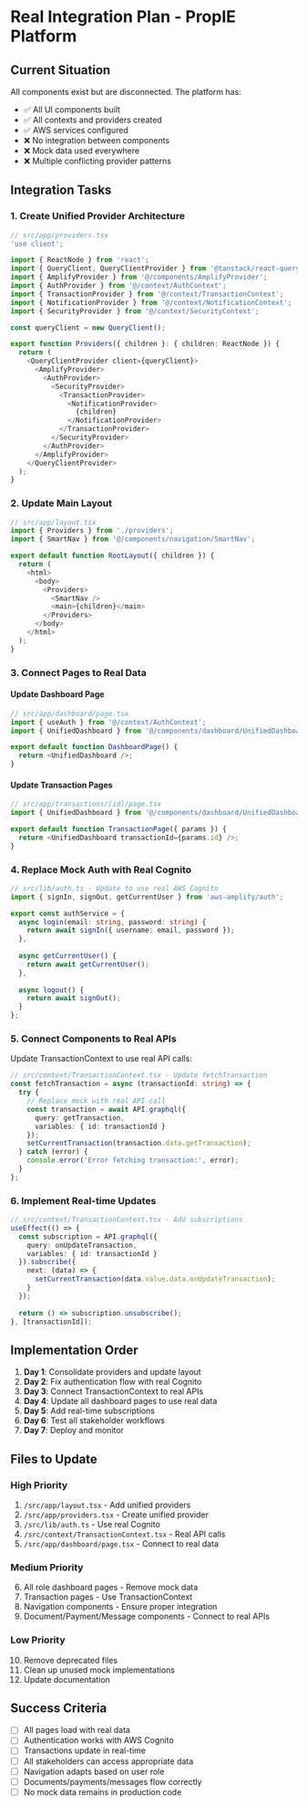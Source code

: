 # Real Integration Plan - PropIE Platform

## Current Situation
All components exist but are disconnected. The platform has:
- ✅ All UI components built
- ✅ All contexts and providers created
- ✅ AWS services configured
- ❌ No integration between components
- ❌ Mock data used everywhere
- ❌ Multiple conflicting provider patterns

## Integration Tasks

### 1. Create Unified Provider Architecture

```typescript
// src/app/providers.tsx
'use client';

import { ReactNode } from 'react';
import { QueryClient, QueryClientProvider } from '@tanstack/react-query';
import { AmplifyProvider } from '@/components/AmplifyProvider';
import { AuthProvider } from '@/context/AuthContext';
import { TransactionProvider } from '@/context/TransactionContext';
import { NotificationProvider } from '@/context/NotificationContext';
import { SecurityProvider } from '@/context/SecurityContext';

const queryClient = new QueryClient();

export function Providers({ children }: { children: ReactNode }) {
  return (
    <QueryClientProvider client={queryClient}>
      <AmplifyProvider>
        <AuthProvider>
          <SecurityProvider>
            <TransactionProvider>
              <NotificationProvider>
                {children}
              </NotificationProvider>
            </TransactionProvider>
          </SecurityProvider>
        </AuthProvider>
      </AmplifyProvider>
    </QueryClientProvider>
  );
}
```

### 2. Update Main Layout

```typescript
// src/app/layout.tsx
import { Providers } from './providers';
import { SmartNav } from '@/components/navigation/SmartNav';

export default function RootLayout({ children }) {
  return (
    <html>
      <body>
        <Providers>
          <SmartNav />
          <main>{children}</main>
        </Providers>
      </body>
    </html>
  );
}
```

### 3. Connect Pages to Real Data

#### Update Dashboard Page
```typescript
// src/app/dashboard/page.tsx
import { useAuth } from '@/context/AuthContext';
import { UnifiedDashboard } from '@/components/dashboard/UnifiedDashboard';

export default function DashboardPage() {
  return <UnifiedDashboard />;
}
```

#### Update Transaction Pages
```typescript
// src/app/transactions/[id]/page.tsx
import { UnifiedDashboard } from '@/components/dashboard/UnifiedDashboard';

export default function TransactionPage({ params }) {
  return <UnifiedDashboard transactionId={params.id} />;
}
```

### 4. Replace Mock Auth with Real Cognito

```typescript
// src/lib/auth.ts - Update to use real AWS Cognito
import { signIn, signOut, getCurrentUser } from 'aws-amplify/auth';

export const authService = {
  async login(email: string, password: string) {
    return await signIn({ username: email, password });
  },
  
  async getCurrentUser() {
    return await getCurrentUser();
  },
  
  async logout() {
    return await signOut();
  }
};
```

### 5. Connect Components to Real APIs

Update TransactionContext to use real API calls:

```typescript
// src/context/TransactionContext.tsx - Update fetchTransaction
const fetchTransaction = async (transactionId: string) => {
  try {
    // Replace mock with real API call
    const transaction = await API.graphql({
      query: getTransaction,
      variables: { id: transactionId }
    });
    setCurrentTransaction(transaction.data.getTransaction);
  } catch (error) {
    console.error('Error fetching transaction:', error);
  }
};
```

### 6. Implement Real-time Updates

```typescript
// src/context/TransactionContext.tsx - Add subscriptions
useEffect(() => {
  const subscription = API.graphql({
    query: onUpdateTransaction,
    variables: { id: transactionId }
  }).subscribe({
    next: (data) => {
      setCurrentTransaction(data.value.data.onUpdateTransaction);
    }
  });
  
  return () => subscription.unsubscribe();
}, [transactionId]);
```

## Implementation Order

1. **Day 1**: Consolidate providers and update layout
2. **Day 2**: Fix authentication flow with real Cognito
3. **Day 3**: Connect TransactionContext to real APIs
4. **Day 4**: Update all dashboard pages to use real data
5. **Day 5**: Add real-time subscriptions
6. **Day 6**: Test all stakeholder workflows
7. **Day 7**: Deploy and monitor

## Files to Update

### High Priority
1. `/src/app/layout.tsx` - Add unified providers
2. `/src/app/providers.tsx` - Create unified provider
3. `/src/lib/auth.ts` - Use real Cognito
4. `/src/context/TransactionContext.tsx` - Real API calls
5. `/src/app/dashboard/page.tsx` - Connect to real data

### Medium Priority
6. All role dashboard pages - Remove mock data
7. Transaction pages - Use TransactionContext
8. Navigation components - Ensure proper integration
9. Document/Payment/Message components - Connect to real APIs

### Low Priority
10. Remove deprecated files
11. Clean up unused mock implementations
12. Update documentation

## Success Criteria

- [ ] All pages load with real data
- [ ] Authentication works with AWS Cognito
- [ ] Transactions update in real-time
- [ ] All stakeholders can access appropriate data
- [ ] Navigation adapts based on user role
- [ ] Documents/payments/messages flow correctly
- [ ] No mock data remains in production code